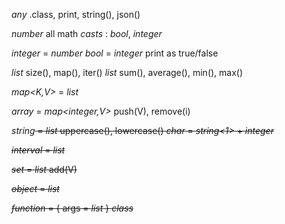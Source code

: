 *any*
	.class, print, string(), json()

*number<FP>*
	all math
   *casts* : *bool*, *integer*

*integer* = *number<false>*
*bool* = *integer*
	print as true/false

*list<V>*
	size(), map(), iter()
   *list<number>*
		sum(), average(), min(), max()

*map<K,V>* = *list<V>*

*array<V>* = *map<integer,V>*
	push(V), remove(i)

*string<S>* = *list<char>*
	uppercase(), lowercase()
*char* = *string<1>* + *integer*

*interval* = *list<integer>*

*set<V>* = *list<V>*
	add(V)

*object* = *list<any>*

*function* = {
   args = *list<string>*
}
*class*
